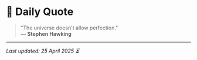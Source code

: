 # 📜 Daily Quote

> "The universe doesn't allow perfection."  
> — **Stephen Hawking**

---

_Last updated: 25 April 2025 ⏳_
